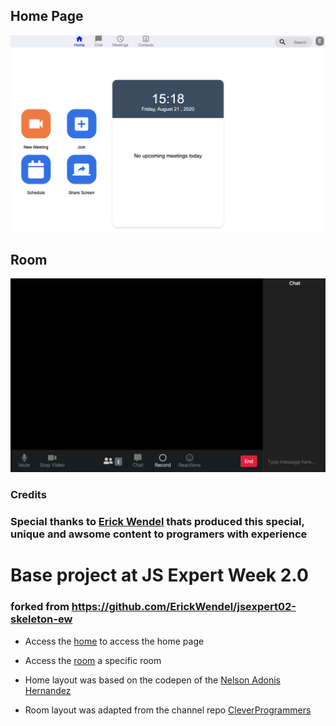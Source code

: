## Home Page

![home page](./public/prints/home.png)

## Room

![room](./public/prints/room.png)

### Credits
### Special thanks to [Erick Wendel](https://github.com/ErickWendel) thats produced this special, unique and awsome content to programers with experience
# Base project at JS Expert Week 2.0
### forked from https://github.com/ErickWendel/jsexpert02-skeleton-ew

- Access the [home](./public/pages/home/index.html) to access the home page
- Access the [room](./public/pages/room/index.html) a specific room


- Home layout was based on the codepen of the [Nelson Adonis Hernandez](https://codepen.io/nelsonher019/pen/eYZBqOm)
- Room layout was adapted from the channel repo [CleverProgrammers](https://github.com/CleverProgrammers/nodejs-zoom-clone/blob/master/views/room.ejs)
